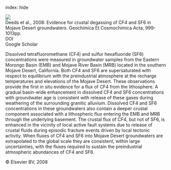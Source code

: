 index: hide

<div class="Citation">
    <div class="Citation-thumb CitationThumb-linked"  data-href="https://doi.org/10.1016/j.gca.2007.11.027">
      <img src="https://static.claimspace.cloud/climate-study-static/refs/thumbs/2/Deeds_et_al_2008-thumb.png" />
    </div>

  <div class="Citation-body">
    <div class="Citation-text">Deeds et al., 2008: Evidence for crustal degassing of CF4 and SF6 in Mojave Desert groundwaters. <span class="Article-journal">Geochimica Et Cosmochimica Acta, </span><span class="Article-volume"></span>999-1013pp.</div>
    <div class="Citation-links">
      <div class="CitationLink" data-href="https://doi.org/10.1016/j.gca.2007.11.027">
        <div class="CitationLink-icon CitationLink-Doi"></div>
        <div class="CitationLink-text">DOI</div>
      </div>
      <div class="CitationLink" data-href="https://scholar.google.com/scholar?q=10.1016/j.gca.2007.11.027">
        <div class="CitationLink-icon CitationLink-Scholar"></div>
        <div class="CitationLink-text">Google Scholar</div>
      </div>
    </div>
  </div>
</div>

Dissolved tetrafluoromethane (CF4) and sulfur hexafluoride (SF6) concentrations were measured in groundwater samples from the Eastern Morongo Basin (EMB) and Mojave River Basin (MRB) located in the southern Mojave Desert, California. Both CF4 and SF6 are supersaturated with respect to equilibrium with the preindustrial atmosphere at the recharge temperatures and elevations of the Mojave Desert. These observations provide the first in situ evidence for a flux of CF4 from the lithosphere. A gradual basin-wide enhancement in dissolved CF4 and SF6 concentrations with groundwater age is consistent with release of these gases during weathering of the surrounding granitic alluvium. Dissolved CF4 and SF6 concentrations in these groundwaters also contain a deeper crustal component associated with a lithospheric flux entering the EMB and MRB through the underlying basement. The crustal flux of CF4, but not of SF6, is enhanced in the vicinity of local active fault systems due to release of crustal fluids during episodic fracture events driven by local tectonic activity. When fluxes of CF4 and SF6 into Mojave Desert groundwaters are extrapolated to the global scale they are consistent, within large uncertainties, with the fluxes required to sustain the preindustrial atmospheric abundances of CF4 and SF6.

<div class="Citation-copy">
&copy; Elsevier BV, 2008
</div>